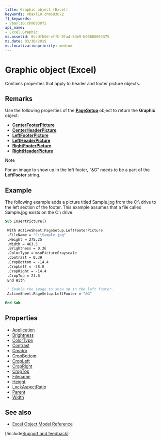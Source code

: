 ```yaml
---
title: Graphic object (Excel)
keywords: vbaxl10.chm693072
f1_keywords:
- vbaxl10.chm693072
api_name:
- Excel.Graphic
ms.assetid: 0ccdfb0d-effb-9fa4-8de9-b90688693375
ms.date: 03/30/2019
ms.localizationpriority: medium
---
```



# Graphic object (Excel)

Contains properties that apply to header and footer picture objects.


## Remarks

Use the following properties of the **[PageSetup](Excel.PageSetup.md)** object to return the **Graphic** object:

- **[CenterFooterPicture](Excel.PageSetup.CenterFooterPicture.md)**
- **[CenterHeaderPicture](Excel.PageSetup.CenterHeaderPicture.md)**
- **[LeftFooterPicture](Excel.PageSetup.LeftFooterPicture.md)**
- **[LeftHeaderPicture](Excel.PageSetup.LeftHeaderPicture.md)**
- **[RightFooterPicture](Excel.PageSetup.RightFooterPicture.md)**
- **[RightHeaderPicture](Excel.PageSetup.RightHeaderPicture.md)** 

> [!NOTE] 
> For an image to show up in the left footer, "&G" needs to be a part of the **LeftFooter** string.


## Example

The following example adds a picture titled Sample.jpg from the C:\ drive to the left section of the footer. This example assumes that a file called Sample.jpg exists on the C:\ drive.

```vb
Sub InsertPicture() 
 
 With ActiveSheet.PageSetup.LeftFooterPicture 
 .FileName = "C:\Sample.jpg" 
 .Height = 275.25 
 .Width = 463.5 
 .Brightness = 0.36 
 .ColorType = msoPictureGrayscale 
 .Contrast = 0.39 
 .CropBottom = -14.4 
 .CropLeft = -28.8 
 .CropRight = -14.4 
 .CropTop = 21.6 
 End With 
 
 ' Enable the image to show up in the left footer. 
 ActiveSheet.PageSetup.LeftFooter = "&G" 
 
End Sub
```

## Properties

- [Application](Excel.Graphic.Application.md)
- [Brightness](Excel.Graphic.Brightness.md)
- [ColorType](Excel.Graphic.ColorType.md)
- [Contrast](Excel.Graphic.Contrast.md)
- [Creator](Excel.Graphic.Creator.md)
- [CropBottom](Excel.Graphic.CropBottom.md)
- [CropLeft](Excel.Graphic.CropLeft.md)
- [CropRight](Excel.Graphic.CropRight.md)
- [CropTop](Excel.Graphic.CropTop.md)
- [Filename](Excel.Graphic.Filename.md)
- [Height](Excel.Graphic.Height.md)
- [LockAspectRatio](Excel.Graphic.LockAspectRatio.md)
- [Parent](Excel.Graphic.Parent.md)
- [Width](Excel.Graphic.Width.md)


## See also

- [Excel Object Model Reference](overview/Excel/object-model.md)

[!include[Support and feedback](~/includes/feedback-boilerplate.md)]